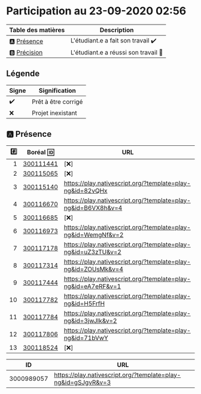 
# Participation au 23-09-2020 02:56

| Table des matières            | Description                                             |
|-------------------------------|---------------------------------------------------------|
| :a: [Présence](#a-présence)   | L'étudiant.e a fait son travail    :heavy_check_mark:   |
| :b: [Précision](#b-précision) | L'étudiant.e a réussi son travail  :tada:               |

## Légende

| Signe              | Signification                 |
|--------------------|-------------------------------|
| :heavy_check_mark: | Prêt à être corrigé           |
| :x:                | Projet inexistant             |

## :a: Présence

|:hash:| Boréal :id:                | URL                  |
|-----:|----------------------------|----------------------|
| 1    | [300111441](../300111441)  | [:x:]                |
| 2    | [300115065](../300115065)  | [:x:]                |
| 3    | [300115140](../300115140)  | https://play.nativescript.org/?template=play-ng&id=82vQHx      |
| 4    | [300116670](../300116670)  | https://play.nativescript.org/?template=play-ng&id=B6VX8h&v=4  |
| 5    | [300116685](../300116685)  | [:x:] |
| 6    | [300116973](../300116973)  | https://play.nativescript.org/?template=play-ng&id=WemgNf&v=2  |
| 7    | [300117178](../300117178)  | https://play.nativescript.org/?template=play-ng&id=uZ3zTU&v=2  |
| 8    | [300117314](../300117314)  | https://play.nativescript.org/?template=play-ng&id=ZOUsMk&v=4  |
| 9    | [300117444](../300117444)  | https://play.nativescript.org/?template=play-ng&id=eA7eRF&v=1
| 10   | [300117782](../300117782)  | https://play.nativescript.org/?template=play-ng&id=H5FrfH      | 
| 11   | [300117784](../300117784)  | https://play.nativescript.org/?template=play-ng&id=3jwJIk&v=2  |
| 12   | [300117806](../300117806)  | https://play.nativescript.org/?template=play-ng&id=71bVwY      |
| 13   | [300118524](../300118524)  | [:x:] |



| ID         | URL |
|------------|-----|
| 3000989057 | https://play.nativescript.org/?template=play-ng&id=gSJgvR&v=3    | 
